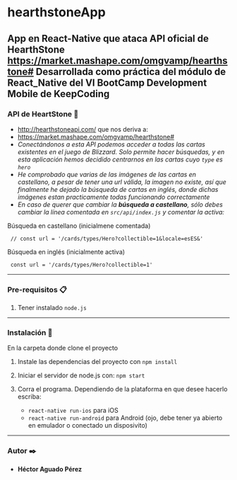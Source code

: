 # hearthstoneApp

App en React-Native que ataca API oficial de HearthStone
https://market.mashape.com/omgvamp/hearthstone#
Desarrollada como práctica del módulo de React_Native del VI BootCamp Development Mobile de **KeepCoding**
---

### API de HeartStone 🚀
- http://hearthstoneapi.com/ que nos deriva a:
- https://market.mashape.com/omgvamp/hearthstone#
- _Conectándonos a esta API podemos acceder a todas las cartas existentes en el juego de Blizzard. Solo permite hacer búsquedas, y en esta aplicación hemos decidido centrarnos en las cartas cuyo `type` es `hero`_
- _He comprobado que varias de las imágenes de las cartas en castellano, a pesar de tener una url válida, la imagen no existe, así que finalmente he dejado la búsqueda de cartas en inglés, donde dichas imágenes estan practicamente todas funcionando correctamente_
- _En caso de querer que cambiar la **búsqueda a castellano**, sólo debes cambiar la línea comentada en `src/api/index.js` y comentar la activa:_

Búsqueda en castellano (inicialmene comentada)
```
 // const url = '/cards/types/Hero?collectible=1&locale=esES&'
```
Búsqueda en inglés (inicialmente activa)
```
 const url = '/cards/types/Hero?collectible=1'
```
---

### Pre-requisitos 📋

1. Tener instalado `node.js`
---

### Instalación 🔧

En la carpeta donde clone el proyecto

1. Instale las dependencias del proyecto con `npm install`

2. Iniciar el servidor de node.js con: `npm start` 

3. Corra el programa. Dependiendo de la plataforma en que desee hacerlo escriba:
    - `react-native run-ios` para iOS
    - `react-native run-android` para Android (ojo, debe tener ya abierto en emulador o conectado un disposivito)
---

### Autor ✒️

* **Héctor Aguado Pérez**


